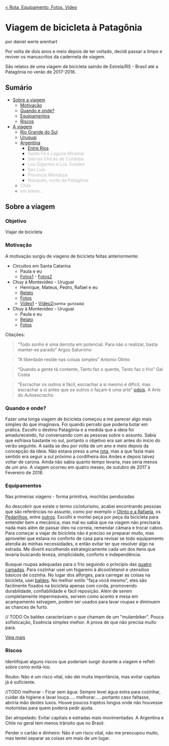 <span style="font-size: 14px;">[< Rota, Equipamento, Fotos, Vídeo](https://darenhart.github.io/patagonia-trip)</span>

# Viagem de bicicleta à Patagônia

<span style="font-size: 14px;">por daniel werle arenhart</span>

Por volta de dois anos e meio depois de ter voltado, decidi passar a limpo e reviver os manuscritos da caderneta de viagem.

São relatos de uma viagem de bicicleta saindo de Estrela/RS - Brasil até a Patagônia no verão de 2017-2018.



## Sumário

- [Sobre a viagem](#sobre-a-viagem)
    - [Motivação](#motivação)
    - [Quando e onde?](#quando-e-onde)
    - [Equipamentos](#equipamentos)
    - [Riscos](#riscos)
- [A viagem](#a-viagem)
    - [Rio Grande do Sul](#rio-grande-do-sul)
    - [Uruguai](#uruguai)
    - [Argentina](#argentina---entre-rios)
        - [Entre Rios](#argentina---entre-rios)
        - <span style="opacity: .3">Santa Fé e Laguna Miramar</span>
        - <span style="opacity: .3">Sierras Chicas de Cordoba</span>
        - <span style="opacity: .3">Los Gigantes e Los Tuneles</span>
        - <span style="opacity: .3">San Luis</span>
        - <span style="opacity: .3">Provincia Mendoza</span>
        - <span style="opacity: .3">Neuquén, norte da Patagônia</span>
    - <span style="opacity: .3">Chile</span>
    - <span style="opacity: .3">em breve...</span>



## Sobre a viagem



### Objetivo

Viajar de bicicleta



### Motivação

A motivação surgiu de viagens de bicicleta feitas anteriormente:

- Circuitos em Santa Catarina
  - Paula e eu
  - [Fotos1](https://goo.gl/photos/dL9YkaGSWJneBTiS8) - [Fotos2](https://goo.gl/photos/smvRFw7o8vXGnShj9)
- Chuy à Montevideo - Uruguai
  - Henrique, Mateus, Pedro, Rafael e eu
  - [Relato](https://drive.google.com/file/d/1VRAzXF2-yQ2WQ697GQAqMjn8D1LXSRGO/view?usp=sharing)
  - [Fotos](https://photos.app.goo.gl/A4wfoUzFaiY8N1nV7)
  - [Vídeo1](https://youtu.be/vRJjv78f3y8) - [Vídeo2](https://vimeo.com/133724699)<span style="font-size: 12px;">(senha: gurizada)</span>
- Chuy à Montevideo - Uruguai
  - Paula e eu
  - [Relato](https://drive.google.com/file/d/1gKEfAsLjcT5wkhN-JDvdkwTzKFF4o0qa/view?usp=sharing)
  - [Fotos](https://goo.gl/photos/AFeGfDhaq9AuaaML9)

Citações:

> “Todo sonho é uma derrota em potencial. Para não o realizar, basta manter-se parado” Argus Saturnino

> “A liberdade reside nas coisas simples” Antonio Olinto

> “Quando a gente tá contente, Tanto faz o quente, Tanto faz o frio” Gal Costa

> “Escrachar os outros é fácil, escrachar a si mesmo é difícil, mas escrachar a si antes que os outros o façam é uma arte”  [odois](http://odois.org/100104#outr-1). A Arte do Autoescracho 

### Quando e onde?

Fazer uma longa viagem de bicicleta começou a me parecer algo mais simples do que imaginava.
Foi quando percebi que poderia botar em prática.
Escolhi o destino Patagônia e a medida que a ideia foi amadurecendo, fui conversando com as pessoas sobre o assunto.
Sabia que esfriava bastante no sul, portanto o objetivo era sair antes do início do verão seguinte. 
A saída se deu por volta de um ano e meio depois da concepção da ideia.
Não estava preso a uma [rota](https://darenhart.github.io/patagonia-trip), mas a que fazia mais sentido era seguir a sul próximo a cordilheira dos Andes e depois talvez voltar de carona.
Ainda não sabia quanto tempo levaria, mas seria menos de um ano.
A viagem ocorreu em quatro meses, de outubro de 2017 à Fevereiro de 2018. 


### Equipamentos

Nas primeiras viagens - forma primitiva, mochilas penduradas

Ao descobrir que existe o termo cicloturismo, acabei encontrando pessoas que são referências no assunto, como por exemplo o [Olinto e a Rafaela](https://www.olinto.com.br/), os [Pedarilhos](https://www.pedarilhos.com.br/), entre [outros](https://docs.google.com/document/d/1hLK3I_bJJoF_bFf3JQtNA1iDGUlSgUr7-HwD5bygilg/edit?usp=sharing).
Escolhi e montei peça por peça da bicicleta para entender bem a mecânica, mas mal eu sabia que na viagem não precisaria nada mais além de passar óleo na correia, remendar câmara e trocar cabos.
Para começar a viajar de bicicleta não é preciso se preparar muito, mas aproveitei que estava no conforto de casa para revisar se todo equipamento atendia às minhas necessidades, e então evitar ter que resolver algo na estrada.
Me diverti escolhendo estrategicamente cada um dos itens que levaria buscando leveza, simplicidade, conforto e independência.

Busquei roupas adequadas para o frio seguindo o princípio das [quatro camadas](https://www.olinto.com.br/dicas-cicloturismo/vestimenta/).
Para cozinhar usei um fogareiro à álcool/etanol e utensílios básicos de cozinha.
No lugar dos alforges, para carregar as coisas na bicicleta, usei [baldes](https://youtu.be/DzK4ufcDylo). 
No melhor estilo "faça você mesmo", eles são facilmente fixados na bicicleta apenas com corda, promovendo durabilidade, confiabilidade e fácil reposição.
Além de serem completamente impermeáveis, servem como acento e mesa em acampamento selvagem, podem ser usados para lavar roupas e diminuem as chances de furto.

// TODO
Os baldes caracterizam o que chamam de um "mulambiker". Pouca sofisticação, Essência simples melhor. A prova de que não precisa muito para.

 [Veja mais](https://darenhart.github.io/patagonia-trip/#/gear)

### Riscos

Identifiquei alguns riscos que poderiam surgir durante a viagem e refleti sobre como evitá-los:

Roubo: Não é um risco vital, não dei muita importância, mas evitar capitais já é suficiente.

//TODO melhorar - Ficar sem água: Sempre levei água extra para cozinhar, cuidar da higiene e lavar louça..... melhorar......portanto caso faltasse, abriria mão destes luxos. Houve poucos trajetos longos onde não houvesse motoristas para quem poderia pedir ajuda. 

Ser atropelado: Evitar capitais e estradas mais movimentadas. A Argentina e Chile no geral tem menos trânsito que no Brasil.

Perder o cartão e dinheiro: Não é um risco vital, não me preocupou muito, mas tentei separar as coisas em mais de um lugar.
